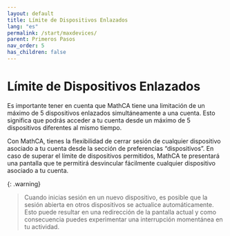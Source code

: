 ```yaml
---
layout: default
title: Límite de Dispositivos Enlazados
lang: "es"
permalink: /start/maxdevices/
parent: Primeros Pasos
nav_order: 5
has_children: false
---
```


# Límite de Dispositivos Enlazados

Es importante tener en cuenta que MathCA tiene una limitación de un máximo de 5 dispositivos enlazados simultáneamente a una cuenta. Esto significa que podrás acceder a tu cuenta desde un máximo de 5 dispositivos diferentes al mismo tiempo.

Con MathCA, tienes la flexibilidad de cerrar sesión de cualquier dispositivo asociado a tu cuenta desde la sección de preferencias “dispositivos”. En caso de superar el límite de dispositivos permitidos, MathCA te presentará una pantalla que te permitirá desvincular fácilmente cualquier dispositivo asociado a tu cuenta.

{: .warning}
>  Cuando inicias sesión en un nuevo dispositivo, es posible que la sesión abierta en otros dispositivos se actualice automáticamente. Esto puede resultar en una redirección de la pantalla actual y como consecuencia puedes experimentar una interrupción momentánea en tu actividad.
>  
>  
